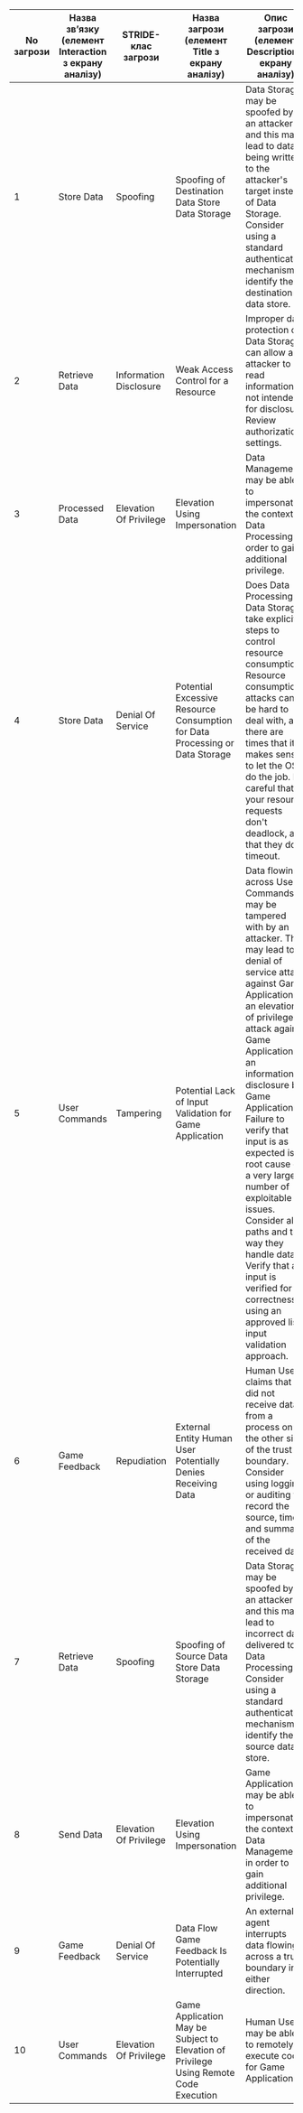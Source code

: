 | No загрози| Назва зв’язку (елемент Interaction з екрану аналізу)           | STRIDE-клас загрози | Назва загрози (елемент Title з екрану аналізу)                                               | Опис загрози (елемент Description з екрану аналізу)                                                                                                                                               |
|------------------|---------------------------------------------------------------|---------------------|------------------------------------------------------------------------------------------------|-----------------------------------------------------------------------------------------------------------------------------------------------------------------------------------------------------|
| 1  | Store Data | Spoofing | Spoofing of Destination Data Store Data Storage |Data Storage may be spoofed by an attacker and this may lead to data being written to the attacker's target instead of Data Storage. Consider using a standard authentication mechanism to identify the destination data store.|
| 2  | Retrieve Data | Information Disclosure | Weak Access Control for a Resource | Improper data protection of Data Storage can allow an attacker to read information not intended for disclosure. Review authorization settings. |
| 3  | Processed Data | Elevation Of Privilege | Elevation Using Impersonation | Data Management may be able to impersonate the context of Data Processing in order to gain additional privilege. |
| 4  | Store Data | Denial Of Service | Potential Excessive Resource Consumption for Data Processing or Data Storage | Does Data Processing or Data Storage take explicit steps to control resource consumption? Resource consumption attacks can be hard to deal with, and there are times that it makes sense to let the OS do the job. Be careful that your resource requests don't deadlock, and that they do timeout. |
| 5  | User Commands | Tampering | Potential Lack of Input Validation for Game Application | Data flowing across User Commands may be tampered with by an attacker. This may lead to a denial of service attack against Game Application or an elevation of privilege attack against Game Application or an information disclosure by Game Application. Failure to verify that input is as expected is a root cause of a very large number of exploitable issues. Consider all paths and the way they handle data. Verify that all input is verified for correctness using an approved list input validation approach. |
| 6  | Game Feedback | Repudiation | External Entity Human User Potentially Denies Receiving Data | Human User claims that it did not receive data from a process on the other side of the trust boundary. Consider using logging or auditing to record the source, time, and summary of the received data. |
| 7  | Retrieve Data | Spoofing | Spoofing of Source Data Store Data Storage | Data Storage may be spoofed by an attacker and this may lead to incorrect data delivered to Data Processing. Consider using a standard authentication mechanism to identify the source data store. |
| 8  | Send Data | Elevation Of Privilege | Elevation Using Impersonation | Game Application may be able to impersonate the context of Data Management in order to gain additional privilege. |
| 9  | Game Feedback | Denial Of Service | Data Flow Game Feedback Is Potentially Interrupted | An external agent interrupts data flowing across a trust boundary in either direction. |
| 10  | User Commands | Elevation Of Privilege | Game Application May be Subject to Elevation of Privilege Using Remote Code Execution | Human User may be able to remotely execute code for Game Application. |
